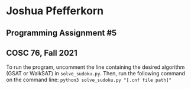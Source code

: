 # Joshua Pfefferkorn
## Programming Assignment #5
## COSC 76, Fall 2021

To run the program, uncomment the line containing the desired algorithm (GSAT or WalkSAT) in `solve_sudoku.py`. Then, run the following command on the command line:
`python3 solve_sudoku.py "[.cnf file path]"`